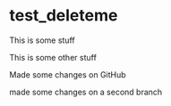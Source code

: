 # test_deleteme

This is some stuff

This is some other stuff

Made some changes on GitHub

made some changes on a second branch
